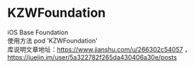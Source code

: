 # KZWFoundation
iOS Base Foundation
<br />使用方法  pod 'KZWFoundation'
<br />库说明文章地址：https://www.jianshu.com/u/266302c54057 ，https://juejin.im/user/5a322782f265da430406a30e/posts